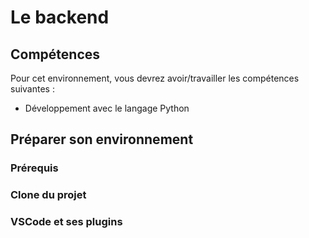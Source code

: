 # Le backend

## Compétences

Pour cet environnement, vous devrez avoir/travailler les compétences suivantes :

- Développement avec le langage Python

## Préparer son environnement

### Prérequis

### Clone du projet

### VSCode et ses plugins
